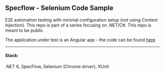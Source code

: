 ## Specflow - Selenium Code Sample
E2E automation testing with minimal configuration setup (not using Context Injection). This repo is part of a series focusing on .NET/C#. This repo is meant to be public.

The application under test is an Angular app - the code can be found [here](https://github.com/giorgosde/AngularSampleApp)
<hr>

#### Stack:
.NET 6, SpecFlow, Selenium (Chrome driver), XUnit
